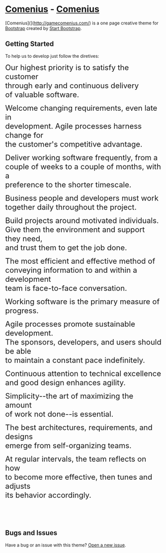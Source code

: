 # [Comenius](http://gamecomenius.com/) - [Comenius](http://gamecomenius.com/)
 
[Comenius](](http://gamecomenius.com/) is a one page creative theme for [Bootstrap](http://getbootstrap.com/) created by [Start Bootstrap](http://startbootstrap.com/).

## Getting Started

To help us to develop just follow the diretives:
 

<p><font size="+2">
Our highest priority is to satisfy the customer<br>
through early and continuous delivery<br>
of valuable software.
</font></p>

<p><font size="+2">
Welcome changing requirements, even late in <br>
development. Agile processes harness change for <br>
the customer's competitive advantage.
</font></p>

<p><font size="+2">
Deliver working software frequently, from a <br>
couple of weeks to a couple of months, with a <br>
preference to the shorter timescale.
</font></p>

<p><font size="+2">
Business people and developers must work <br>
together daily throughout the project.
</font></p>

<p><font size="+2">
Build projects around motivated individuals. <br>
Give them the environment and support they need, <br>
and trust them to get the job done.
</font></p>

<p><font size="+2">
The most efficient and effective method of <br>
conveying information to and within a development <br>
team is face-to-face conversation.
</font></p>

<p><font size="+2">
Working software is the primary measure of progress.
</font></p>

<p><font size="+2">
Agile processes promote sustainable development. <br>
The sponsors, developers, and users should be able <br>
to maintain a constant pace indefinitely.
</font></p>

<p><font size="+2">
Continuous attention to technical excellence <br>
and good design enhances agility.
</font></p>

<p><font size="+2">
Simplicity--the art of maximizing the amount <br>
of work not done--is essential.
</font></p>

<p><font size="+2">
The best architectures, requirements, and designs <br>
emerge from self-organizing teams.
</font></p>

<p><font size="+2">
At regular intervals, the team reflects on how <br>
to become more effective, then tunes and adjusts <br>
its behavior accordingly.
</font></p>
<br><br><br>

## Bugs and Issues

Have a bug or an issue with this theme? [Open a new issue](https://github.com/BioSCADA/comenius/issues).
  


 